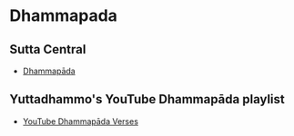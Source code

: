 # Dhammapada

## Sutta Central
- [Dhammapāda](https://suttacentral.net/dhp?view=normal&lang=en)

## Yuttadhammo's YouTube Dhammapāda playlist
- [YouTube Dhammapāda Verses](https://www.youtube.com/playlist?list=PLF755B81CBBCA7B59)

